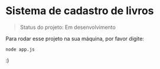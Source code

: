 # Sistema de cadastro de livros

> Status do projeto: Em desenvolvimento

Para rodar esse projeto na sua máquina, por favor digite:

```
node app.js
```

:)